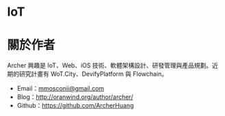 # IoT



# 關於作者

Archer 興趣是 IoT、Web、iOS 技術、軟體架構設計、研發管理與產品規劃。近期的研究計畫有 WoT.City、DevifyPlatform 與 Flowchain。

* Email：mmosconii@gmail.com
* Blog：http://oranwind.org/author/archer/
* Github：https://github.com/ArcherHuang
